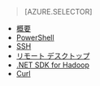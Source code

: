 ﻿> [AZURE.SELECTOR]
- [概要](/documentation/articles/hdinsight-use-pig/)
- [PowerShell](/documentation/articles/hdinsight-hadoop-use-pig-powershell/)
- [SSH](/documentation/articles/hdinsight-hadoop-use-pig-ssh/)
- [リモート デスクトップ](/documentation/articles/hdinsight-hadoop-use-pig-remote-desktop/)
- [.NET SDK for Hadoop](/documentation/articles/hdinsight-hadoop-use-pig-dotnet-sdk/)
- [Curl](/documentation/articles/hdinsight-hadoop-use-pig-curl/)
<!--HONumber=47-->
